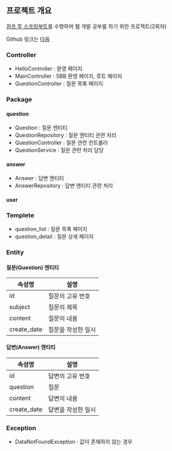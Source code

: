 ## 프로젝트 개요

[점프 투 스프링부트](https://wikidocs.net/book/7601)를 수행하며 웹 개발 공부를 하기 위한 프로젝트(2회차)

Github 링크는 [다음](https://github.com/AidennnLee/sbb-mission2.git)

### Controller

- HelloController : 환영 페이지
- MainController : SBB 환영 페이지, 루트 페이지
- QuestionController : 질문 목록 페이지

### Package

#### question

- Question : 질문 엔티티
- QuestionRepository : 질문 엔티티 관련 처리
- QuestionController : 질문 관련 컨트롤러
- QuestionService : 질문 관련 처리 담당

#### answer

- Answer : 답변 엔티티
- AnswerRepository : 답변 엔티티 관련 처리

#### user

### Templete

- question_list : 질문 목록 페이지
- question_detail : 질문 상세 페이지

### Entity

#### 질문(Question) 엔티티

|속성명|	설명|
|--|--|
|id|	질문의 고유 번호|
|subject|	질문의 제목|
|content|	질문의 내용|
|create_date|	질문을 작성한 일시|

#### 답변(Answer) 엔티티

|속성명| 	설명         |
|--|-------------|
|id| 	답변의 고유 번호  |
|question| 	질문         |
|content| 	답변의 내용     |
|create_date| 	답변을 작성한 일시 |

### Exception

- DataNotFoundException : 값이 존재하지 않는 경우